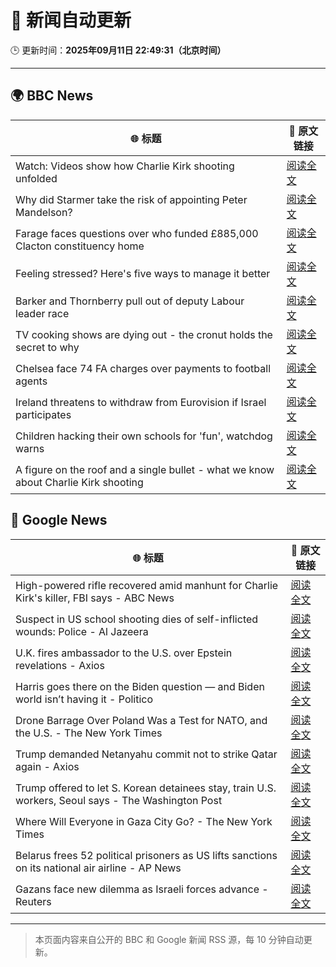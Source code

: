 # 🧠 新闻自动更新

🕒 更新时间：**2025年09月11日 22:49:31（北京时间）**

---

## 🌍 BBC News

| 🌐 标题 | 🔗 原文链接 |
|--------|-------------|
| Watch: Videos show how Charlie Kirk shooting unfolded | [阅读全文](https://www.bbc.com/news/videos/ckg3xp9g9zwo?at_medium=RSS&at_campaign=rss) |
| Why did Starmer take the risk of appointing Peter Mandelson? | [阅读全文](https://www.bbc.com/news/articles/cjd1egrlj0mo?at_medium=RSS&at_campaign=rss) |
| Farage faces questions over who funded £885,000 Clacton constituency home | [阅读全文](https://www.bbc.com/news/articles/ce845w70g0yo?at_medium=RSS&at_campaign=rss) |
| Feeling stressed? Here's five ways to manage it better | [阅读全文](https://www.bbc.com/news/articles/cg42zq7nqxwo?at_medium=RSS&at_campaign=rss) |
| Barker and Thornberry pull out of deputy Labour leader race | [阅读全文](https://www.bbc.com/news/articles/cg7dzejkz4ro?at_medium=RSS&at_campaign=rss) |
| TV cooking shows are dying out - the cronut holds the secret to why | [阅读全文](https://www.bbc.com/news/articles/c0jq1d63l7lo?at_medium=RSS&at_campaign=rss) |
| Chelsea face 74 FA charges over payments to football agents | [阅读全文](https://www.bbc.com/sport/football/articles/c8643dp5043o?at_medium=RSS&at_campaign=rss) |
| Ireland threatens to withdraw from Eurovision if Israel participates | [阅读全文](https://www.bbc.com/news/articles/c5yvd8158ywo?at_medium=RSS&at_campaign=rss) |
| Children hacking their own schools for 'fun', watchdog warns | [阅读全文](https://www.bbc.com/news/articles/c203pedz58go?at_medium=RSS&at_campaign=rss) |
| A figure on the roof and a single bullet - what we know about Charlie Kirk shooting | [阅读全文](https://www.bbc.com/news/articles/cy04p4x21e5o?at_medium=RSS&at_campaign=rss) |

## 📰 Google News

| 🌐 标题 | 🔗 原文链接 |
|--------|-------------|
| High-powered rifle recovered amid manhunt for Charlie Kirk's killer, FBI says - ABC News | [阅读全文](https://news.google.com/rss/articles/CBMiowFBVV95cUxQNG1TZ2pib1pNRzhwdEU1SlpXQkFlUndlRnJ5VEo3RDlEVHplSDF6M0x6OVg5aEZNT2ZnM2x0Tm51SXFyOWhaQUYzSF9NZmtxYWxjRFhOV0cxS1VWdVBYUlNBeFBlRFJja0RHd2lWZi1zV1lUMnJEbDUyOC1vMzhWcTFQOVRZSk9hRWgxaUFzTzA2czN3M2prNDVhTWVOMXkteURv0gGoAUFVX3lxTE9HMU1neEN3OVNNNndJeVVkUUxFVURwaFhPN1hDNkgwUVdTaXJKUk9QdkZKc3ZyYzJBd0lYUkd6bVhMdF81SV9keFk2ZllyRFV6TjUwcVFsQmowbFZjSzlhNGY5NWZESlNhdVo1MFBCU0N1bDhBemZJb1lqemtDSGJfUUZaaG9zWlJ2eVFsWVNnc01Sa1RfME4yREF3a1BGcFJDUnNtMHBtMw?oc=5) |
| Suspect in US school shooting dies of self-inflicted wounds: Police - Al Jazeera | [阅读全文](https://news.google.com/rss/articles/CBMiqwFBVV95cUxPekpVa2ZseEJ2d3FxV0FpZ1pERVBjNkpZa2ZqNzMzMWE0eFUzbGN6M0NGU2l5SlNYbzd2YkFubll6dHZ5dm5yVG5iQUVmNXczV1phUkNiXzRNUEFNM3ZHNzMxbTNPdGlNc1ZwZDJyOGtZNnZvdGJscmp1b05nMEVEejNXVzVNNEFVVHc2d2VZOWhyd0p0aVVjb21iNnVIQ3FDODJNVUZvWi0wREHSAbABQVVfeXFMUF9vclpLMklOOWFCTHlPZWhITkJyNVd6UmRUbTJzX3pOcExqSnl6cWVCUDF3d1FLM3FiUUY4SURaTmJRWUVmaUwyaHBxWDNNLTR2RDdSTmlHY2FQQWlEcUhXQzNyTENzUDNVYWZzNWtPRGNSbklnZm1ReXMzVU9TMkRUQ25NaVJNcHVoZk9qNm5BQmFUYkk5R3UtaXUyYU9vemFBVEVHcFNUX25zaUwzV3k?oc=5) |
| U.K. fires ambassador to the U.S. over Epstein revelations - Axios | [阅读全文](https://news.google.com/rss/articles/CBMihgFBVV95cUxOMGE3clNfTVROTmlZRzRLeEZSeExTYUFvN1FoTENuckdGRlR5UWJYM1Q5RHk2TXBYR1V1bnJ1SzVuSVpPVlQtOUhyUVdSYlBid2tkLTl6UlZuVVZQUVlRZ284cjJ6NEF2VXFzaUJTbVZ0UFRJMmZya0hhRkVaM1ZnWWJTUGc1UQ?oc=5) |
| Harris goes there on the Biden question — and Biden world isn’t having it - Politico | [阅读全文](https://news.google.com/rss/articles/CBMihgFBVV95cUxPMTJjSjAtWFVqa0ItTVZlUFBPSHE2ZkIwOEVRNncxeklYNUxRMzREb3JHcFpkZURySTJnWU13bDQtcm1uU2Y2cWItbTNkTnVGV0s0Uy1xVVhCa3FlT2pvNF9EbTRKZjFjLXRxVG5tOGpwSlFjVWVQSWt6M3VRdHpoZ200bkF4dw?oc=5) |
| Drone Barrage Over Poland Was a Test for NATO, and the U.S. - The New York Times | [阅读全文](https://news.google.com/rss/articles/CBMihgFBVV95cUxObkszclJvcGxBaEtmdkJQZHJ3cHNGN0FmRV96V0xOdDdpT1NNMW1HVGJWcnh0Q0tvVGFqR1Z6NGV2cjFUanAyM1J4bllRcDRFMmVQXzF3cGowa3RJYlVKMjJHODdFZlJzemEwVDBGU0FCRjFGaUlOUzRJcmwweTRFZ2R6Y2w0UQ?oc=5) |
| Trump demanded Netanyahu commit not to strike Qatar again - Axios | [阅读全文](https://news.google.com/rss/articles/CBMif0FVX3lxTFBRLTZ1cFdIQjQwSmVNbVNhcTFZNDZaOHg5aHk0d0lOZ2VCVXRjWEhBYUhCQkFoQzF5bHZMUlE0WHRDU0FDMjBpelpLbnJvalRSZkRtbENoSkRjdUlla2pBMUtDekR6bkVTMkx5R09rUTc5cXgwa2FLLTl2alNsX2s?oc=5) |
| Trump offered to let S. Korean detainees stay, train U.S. workers, Seoul says - The Washington Post | [阅读全文](https://news.google.com/rss/articles/CBMijgFBVV95cUxNU0RpMENTV3RlaDJOaUc2d1dDZHl3SUduTG9qM20zdTltNE8zSE9MYTZUUzFsSUc1TXVBYUFMcUUxNzRLY0FraGFZS2JBQ2FfM0UtM2huUUZZQm5ocDl0SURQbU5xZVlSVzFUNzhGSkpoMXlUVVNFZ2hRNXVITU9OZDViUzZRM2lwazY5WHN3?oc=5) |
| Where Will Everyone in Gaza City Go? - The New York Times | [阅读全文](https://news.google.com/rss/articles/CBMiowFBVV95cUxOOU5pM05IQ29EU24waGw2blNxWVVwUkFIZnJHWUE0ZjVPTEsxTDdXSlRKY2x4Q0IxU19tZDdjZGVreXpLd2Z3ekMyRmxnUjZpa2l6ZEZnQ2ZLTWYydVpyMnV3ejZxYmZpSGEtNll2TENfTTZLUnlrY1NHNW1jdW8yOElkTEZtRXJ1dnNXQU1Sa0FLUHA5a2xGV3pucnBlRDRIdG40?oc=5) |
| Belarus frees 52 political prisoners as US lifts sanctions on its national air airline - AP News | [阅读全文](https://news.google.com/rss/articles/CBMilAFBVV95cUxPY1hqUXA3R2lzZVJmUDQ2a2dSSzNoWjVydElJSzVDNkczUFZzS3pvblV1aHlsVXE2NkxUM3JTbGxoTnF2dWM1QkdXdTk1QXJQRExnN3dSMGVxYnJHWWtVY083emh4VmpIdnB0M1BQMlZucFd3S1o3WEY2ZGJEN0tONEpIcm9iWG12UFY4Z003STRCSUhX?oc=5) |
| Gazans face new dilemma as Israeli forces advance - Reuters | [阅读全文](https://news.google.com/rss/articles/CBMiogFBVV95cUxOTDhmeC1KLVJzRy14UnlwNkV6OGhFSkRxcG55WmZvUnN3b19oeTdCejl0ZG1zSkxxOWVJYlh0X191aHVlZVNnNkJIV0NGakpPQWJvT2VzNk0xZ3dSc29aRlZyQ1hvOHBSRmtWczJxTmdFcjRtZUd0Y1J1bTQ4RWNYWk1fb3pBeVl0bWRkU1M2RVFLMXFjZng3ZVR2SnZKWWs0ZFE?oc=5) |

---
> 本页面内容来自公开的 BBC 和 Google 新闻 RSS 源，每 10 分钟自动更新。